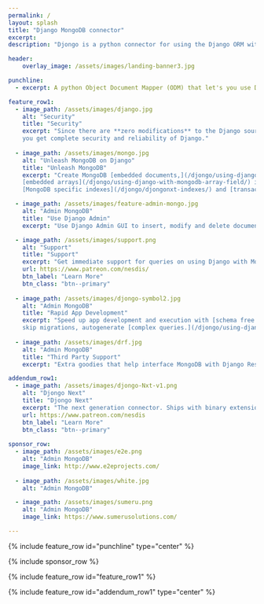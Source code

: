 ```yaml
---
permalink: /
layout: splash
title: "Django MongoDB connector"
excerpt: 
description: "Djongo is a python connector for using the Django ORM with MongoDB. Use Django Admin to directly add and modify documents stored in MongoDB. Use other contrib modules such as Auth and Sessions without any changes"

header:
    overlay_image: /assets/images/landing-banner3.jpg

punchline:
  - excerpt: A python Object Document Mapper (ODM) that let's you use Django with MongoDB *without* changing the Django ORM.

feature_row1:
  - image_path: /assets/images/django.jpg
    alt: "Security"
    title: "Security"
    excerpt: "Since there are **zero modifications** to the Django source code, 
    you get complete security and reliability of Django."
    
  - image_path: /assets/images/mongo.jpg
    alt: "Unleash MongoDB on Django"
    title: "Unleash MongoDB"
    excerpt: "Create MongoDB [embedded documents,](/djongo/using-django-with-mongodb-data-fields/) 
    [embedded arrays](/djongo/using-django-with-mongodb-array-field/) in Django Models,
    [MongoDB specific indexes](/djongo/djongonxt-indexes/) and [transactions.](djongonxt-database-transactions/)"

  - image_path: /assets/images/feature-admin-mongo.jpg
    alt: "Admin MongoDB"
    title: "Use Django Admin"
    excerpt: "Use Django Admin GUI to insert, modify and delete documents in MongoDB."

  - image_path: /assets/images/support.png
    alt: "Support"
    title: "Support"
    excerpt: "Get immediate support for queries on using Django with MongoDB."
    url: https://www.patreon.com/nesdis/
    btn_label: "Learn More"
    btn_class: "btn--primary"
    
  - image_path: /assets/images/djongo-symbol2.jpg
    alt: "Admin MongoDB"
    title: "Rapid App Development"
    excerpt: "Speed up app development and execution with [schema free models](/djongo/get-started/#enforce-schema), 
    skip migrations, autogenerate [complex queries.](/djongo/using-django-with-mongodb-array-reference-field/)"
    
  - image_path: /assets/images/drf.jpg
    alt: "Admin MongoDB"
    title: "Third Party Support"
    excerpt: "Extra goodies that help interface MongoDB with Django Rest Framework."            

addendum_row1:
  - image_path: /assets/images/djongo-Nxt-v1.png
    alt: "Djongo Next"
    title: "Djongo Next"
    excerpt: "The next generation connector. Ships with binary extensions for professional usage."
    url: https://www.patreon.com/nesdis
    btn_label: "Learn More"
    btn_class: "btn--primary"
    
sponsor_row:
  - image_path: /assets/images/e2e.png
    alt: "Admin MongoDB"
    image_link: http://www.e2eprojects.com/
    
  - image_path: /assets/images/white.jpg
    alt: "Admin MongoDB"

  - image_path: /assets/images/sumeru.png
    alt: "Admin MongoDB"
    image_link: https://www.sumerusolutions.com/

---
```


{% include feature_row id="punchline" type="center" %}

{% include sponsor_row %}

{% include feature_row id="feature_row1" %}

{% include feature_row id="addendum_row1" type="center" %}





